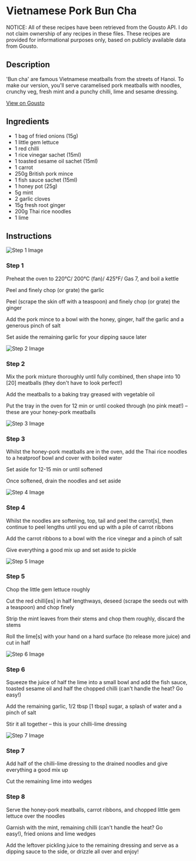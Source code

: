 # Vietnamese Pork Bun Cha

NOTICE: All of these recipes have been retrieved from the Gousto API. I do not claim ownership of any recipes in these files. These recipes are provided for informational purposes only, based on publicly available data from Gousto.

## Description

'Bun cha' are famous Vietnamese meatballs from the streets of Hanoi. To make our version, you'll serve caramelised pork meatballs with noodles, crunchy veg, fresh mint and a punchy chilli, lime and sesame dressing.

[View on Gousto](https://www.gousto.co.uk/recipes/cookbook/vietnamese-pork-bun-cha)

## Ingredients

- 1 bag of fried onions (15g)
- 1 little gem lettuce
- 1 red chilli
- 1 rice vinegar sachet (15ml)
- 1 toasted sesame oil sachet (15ml)
- 1 carrot
- 250g British pork mince
- 1 fish sauce sachet (15ml)
- 1 honey pot (25g)
- 5g mint
- 2 garlic cloves
- 15g fresh root ginger
- 200g Thai rice noodles
- 1 lime

## Instructions

![Step 1 Image](https://production-media.gousto.co.uk/cms/recipe-step-image/RC1929RC1551v2Step-1-x200.jpg)

### Step 1

Preheat the oven to 220°C/ 200°C (fan)/ 425°F/ Gas 7, and boil a kettle

Peel and finely chop (or grate) the garlic

Peel (scrape the skin off with a teaspoon) and finely chop (or grate) the ginger

Add the pork mince to a bowl with the honey, ginger, half the garlic and a generous pinch of salt

Set aside the remaining garlic for your dipping sauce later

![Step 2 Image](https://production-media.gousto.co.uk/cms/recipe-step-image/RC1929RC1551v2Step-2-x200.jpg)

### Step 2

Mix the pork mixture thoroughly until fully combined, then shape into 10<span class="text-danger"> [20]</span> meatballs (they don't have to look perfect!)

Add the meatballs to a baking tray greased with vegetable oil

Put the tray in the oven for 12 min or until cooked through (no pink meat!) – these are your honey-pork meatballs

![Step 3 Image](https://production-media.gousto.co.uk/cms/recipe-step-image/RC1929RC1551v2Step-3-x200.jpg)

### Step 3

Whilst the honey-pork meatballs are in the oven, add the Thai rice noodles to a heatproof bowl and cover with boiled water

Set aside for 12-15 min or until softened

Once softened, drain the noodles and set aside

![Step 4 Image](https://production-media.gousto.co.uk/cms/recipe-step-image/RC1929RC1551v2Step-4-x200.jpg)

### Step 4

Whilst the noodles are softening, top, tail and peel the carrot<span class="text-danger">[s]</span>, then continue to peel lengths until you end up with a pile of carrot ribbons

Add the carrot ribbons to a bowl with the rice vinegar and a pinch of salt

Give everything a good mix up and set aside to pickle

![Step 5 Image](https://production-media.gousto.co.uk/cms/recipe-step-image/RC1929RC1551v2Step-5-x200.jpg)

### Step 5

Chop the little gem lettuce roughly

Cut the red chilli<span class="text-danger">[es]</span> in half lengthways, deseed (scrape the seeds out with a teaspoon) and chop finely

Strip the mint leaves from their stems and chop them roughly, discard the stems

Roll the lime<span class="text-danger">[s]</span> with your hand on a hard surface (to release more juice) and cut in half

![Step 6 Image](https://production-media.gousto.co.uk/cms/recipe-step-image/RC1929RC1551v2Step-6-x200.jpg)

### Step 6

Squeeze the juice of half the lime into a small bowl and add the fish sauce, toasted sesame oil and half the chopped chilli (can't handle the heat? Go easy!)

Add the remaining garlic, 1/2 tbsp <span class="text-danger">[1 tbsp]</span> sugar, a splash of water and a pinch of salt

Stir it all together – this is your chilli-lime dressing

![Step 7 Image](https://production-media.gousto.co.uk/cms/recipe-step-image/RC1929RC1551v2Step-7-x200.jpg)

### Step 7

Add half of the chilli-lime dressing to the drained noodles and give everything a good mix up

Cut the remaining lime into wedges

### Step 8

Serve the honey-pork meatballs, carrot ribbons, and chopped little gem lettuce over the noodles

Garnish with the mint, remaining chilli (can't handle the heat? Go easy!), fried onions and lime wedges

Add the leftover pickling juice to the remaining dressing and serve as a dipping sauce to the side, or drizzle all over and enjoy!

